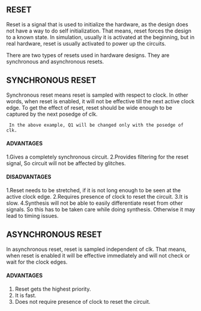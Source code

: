 <h2>RESET</h2>

Reset is a signal that is used to initialize the hardware, as the design does not have a way to do self initialization. That means, reset forces the design to a known state.
In simulation, usually it is activated at the beginning, but in real hardware, reset is usually activated to power up the circuits.

There are two types of resets used in hardware designs. They are synchronous and asynchronous resets.

<H2>SYNCHRONOUS RESET</H2>

Synchronous reset means reset is sampled with respect to clock. In other words, when reset is enabled, it will not be effective till the next active clock edge.
To get the effect of reset, reset should be wide enough to be captured by the next posedge of clk.
 
     In the above example, Q1 will be changed only with the posedge of clk.

<H4>ADVANTAGES</H4>

  1.Gives a completely synchronous circuit.
  2.Provides filtering for the reset signal, So circuit will not be affected by glitches.

<H4>DISADVANTAGES</H4>

  1.Reset needs to be stretched, if it is not long enough to be seen at the active clock edge.
  2.Requires presence of clock to reset the circuit.
  3.It is slow.
  4.Synthesis will not be able to easily differentiate reset from other signals. So this has to be taken care while doing synthesis. Otherwise it may lead to timing issues.


<h2>ASYNCHRONOUS RESET</h2>

In asynchronous reset, reset is sampled independent of clk. That means, when reset is enabled it will be effective immediately and will not check or wait for the clock edges.

<H4>ADVANTAGES</H4>

  1. Reset gets the highest priority.
  2. It is fast.
  3. Does not require presence of clock to reset the circuit.





